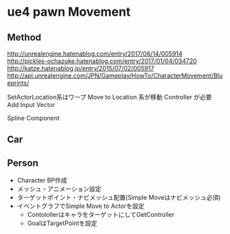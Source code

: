 # ue4 pawn Movement

## Method

http://unrealengine.hatenablog.com/entry/2017/06/14/005914
http://pickles-ochazuke.hatenablog.com/entry/2017/01/04/034720
http://katze.hatenablog.jp/entry/2015/07/02/005917
http://api.unrealengine.com/JPN/Gameplay/HowTo/CharacterMovement/Blueprints/

SetActorLocation系はワープ
Move to Location 系が移動
  Controller が必要
Add Input Vector

Spline Component

## Car

## Person

- Character BP 作成
- メッシュ・アニメーション設定
- ターゲットポイント・ナビメッシュ配置(Simple Moveはナビメッシュ必須)
- イベントグラフでSimple Move to Actorを設定
  - ContolollerはキャラをターゲットにしてGetController
  - GoalはTargetPointを設定
